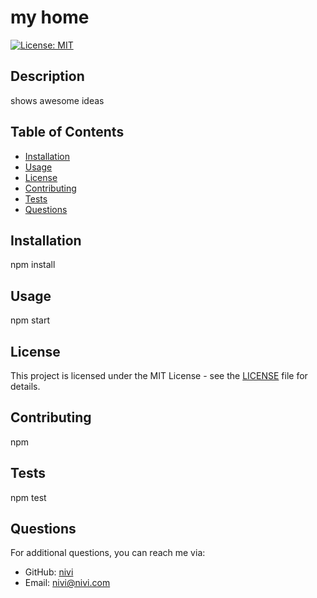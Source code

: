 
# my home
[![License: MIT](https://img.shields.io/badge/License-MIT-yellow.svg)](https://opensource.org/licenses/MIT)

## Description
shows awesome ideas 

## Table of Contents
- [Installation](#installation)
- [Usage](#usage)
- [License](#license)
- [Contributing](#contributing)
- [Tests](#tests)
- [Questions](#questions)

## Installation
npm install

## Usage
npm start

## License
This project is licensed under the MIT License - see the [LICENSE](LICENSE) file for details.

## Contributing
npm

## Tests
npm test

## Questions
For additional questions, you can reach me via:
- GitHub: [nivi](https://github.com/nivi)
- Email: nivi@nivi.com
    
